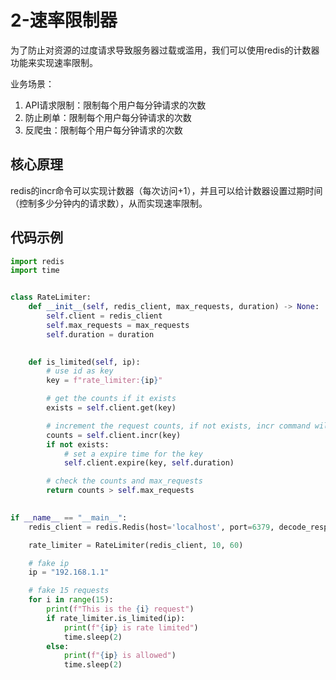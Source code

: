# 2-速率限制器

为了防止对资源的过度请求导致服务器过载或滥用，我们可以使用redis的计数器功能来实现速率限制。

业务场景：

1. API请求限制：限制每个用户每分钟请求的次数
2. 防止刷单：限制每个用户每分钟请求的次数
3. 反爬虫：限制每个用户每分钟请求的次数

## 核心原理

redis的incr命令可以实现计数器（每次访问+1），并且可以给计数器设置过期时间（控制多少分钟内的请求数），从而实现速率限制。

## 代码示例

```python
import redis
import time


class RateLimiter:
    def __init__(self, redis_client, max_requests, duration) -> None:
        self.client = redis_client
        self.max_requests = max_requests
        self.duration = duration

    
    def is_limited(self, ip):
        # use id as key
        key = f"rate_limiter:{ip}"

        # get the counts if it exists
        exists = self.client.get(key)

        # increment the request counts, if not exists, incr command will create first
        counts = self.client.incr(key)
        if not exists:
            # set a expire time for the key
            self.client.expire(key, self.duration)

        # check the counts and max_requests
        return counts > self.max_requests
    

if __name__ == "__main__":
    redis_client = redis.Redis(host='localhost', port=6379, decode_responses=True)

    rate_limiter = RateLimiter(redis_client, 10, 60)

    # fake ip
    ip = "192.168.1.1"

    # fake 15 requests
    for i in range(15):
        print(f"This is the {i} request")
        if rate_limiter.is_limited(ip):
            print(f"{ip} is rate limited")
            time.sleep(2)
        else:
            print(f"{ip} is allowed")
            time.sleep(2)
```